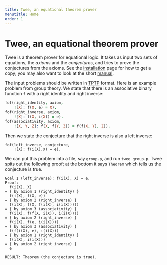 ```yaml
---
title: Twee, an equational theorem prover
menutitle: Home
order: 1
---
```


# Twee, an equational theorem prover

Twee is a theorem prover for equational logic. It takes as input two sets of
equations, the _axioms_ and the _conjectures_, and tries to prove the
conjectures from the axioms. See the [installation](installation) page for how
to get a copy; you may also want to look at the short [manual](manual).

The input problems should be written in [TPTP](http://tptp.org) format.
Here is an example problem from group theory. We state that there is an
associative binary function `f` with a right identity and right inverse:

```prolog
fof(right_identity, axiom,
    ![X]: f(X, e) = X).
fof(right_inverse, axiom,
    ![X]: f(X, i(X)) = e).
fof(associativity, axiom,
    ![X, Y, Z]: f(X, f(Y, Z)) = f(f(X, Y), Z)).
```

Then we state the conjecture that the right inverse is also a left inverse:

```
fof(left_inverse, conjecture,
    ![X]: f(i(X),X) = e).
```

We can put this problem into a file, say `group.p`, and run `twee group.p`. Twee
spits out the following proof; at the bottom it says `Theorem` which tells us
the conjecture is true.

```
Goal 1 (left_inverse): f(i(X), X) = e.
Proof:
  f(i(X), X)
= { by axiom 1 (right_identity) }
  f(i(X), f(X, e))
= { by axiom 2 (right_inverse) }
  f(i(X), f(X, f(i(X), i(i(X)))))
= { by axiom 3 (associativity) }
  f(i(X), f(f(X, i(X)), i(i(X))))
= { by axiom 2 (right_inverse) }
  f(i(X), f(e, i(i(X))))
= { by axiom 3 (associativity) }
  f(f(i(X), e), i(i(X)))
= { by axiom 1 (right_identity) }
  f(i(X), i(i(X)))
= { by axiom 2 (right_inverse) }
  e

RESULT: Theorem (the conjecture is true).
```
